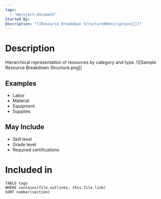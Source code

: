 ```yaml
---
tags:
  - "#project-document"
Started By:
Description: "[[Resource Breakdown Structure#Description|📝]]"
---
```

# Description
Hierarchical representation of resources by category and type.
![[Sample Resource Breakdown Structure.png]]
## Examples
- Labor
- Material
- Equipment
- Supplies
## May Include
- Skill level
- Grade level
- Required certifications
# Included in
```dataview
TABLE tags
WHERE contains(file.outlinks, this.file.link)
SORT number(section)
```

